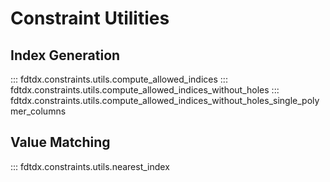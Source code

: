# Constraint Utilities

## Index Generation
::: fdtdx.constraints.utils.compute_allowed_indices
::: fdtdx.constraints.utils.compute_allowed_indices_without_holes
::: fdtdx.constraints.utils.compute_allowed_indices_without_holes_single_polymer_columns

## Value Matching
::: fdtdx.constraints.utils.nearest_index
